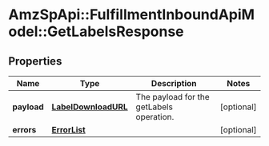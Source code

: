 # AmzSpApi::FulfillmentInboundApiModel::GetLabelsResponse

## Properties
Name | Type | Description | Notes
------------ | ------------- | ------------- | -------------
**payload** | [**LabelDownloadURL**](LabelDownloadURL.md) | The payload for the getLabels operation. | [optional] 
**errors** | [**ErrorList**](ErrorList.md) |  | [optional] 


